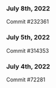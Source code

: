### July 8th, 2022

Commit #232361

### July 5th, 2022

Commit #314353


### July 4th, 2022

Commit #72281
